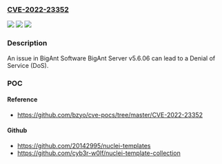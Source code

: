 ### [CVE-2022-23352](https://cve.mitre.org/cgi-bin/cvename.cgi?name=CVE-2022-23352)
![](https://img.shields.io/static/v1?label=Product&message=n%2Fa&color=blue)
![](https://img.shields.io/static/v1?label=Version&message=n%2Fa&color=blue)
![](https://img.shields.io/static/v1?label=Vulnerability&message=n%2Fa&color=brighgreen)

### Description

An issue in BigAnt Software BigAnt Server v5.6.06 can lead to a Denial of Service (DoS).

### POC

#### Reference
- https://github.com/bzyo/cve-pocs/tree/master/CVE-2022-23352

#### Github
- https://github.com/20142995/nuclei-templates
- https://github.com/cyb3r-w0lf/nuclei-template-collection

